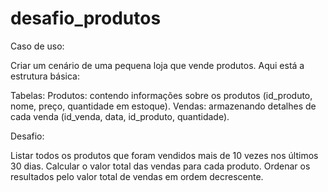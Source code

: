 # desafio_produtos

Caso de uso:

Criar um cenário de uma pequena loja que vende produtos. Aqui está a estrutura básica:

Tabelas:
Produtos: contendo informações sobre os produtos (id_produto, nome, preço, quantidade em estoque).
Vendas: armazenando detalhes de cada venda (id_venda, data, id_produto, quantidade).

Desafio:

Listar todos os produtos que foram vendidos mais de 10 vezes nos últimos 30 dias.
Calcular o valor total das vendas para cada produto.
Ordenar os resultados pelo valor total de vendas em ordem decrescente.
